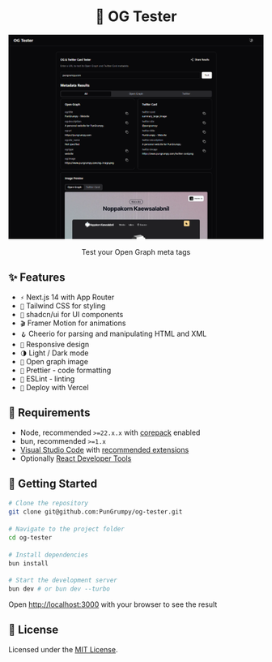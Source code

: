 <div align="center">
    <h1>🧪 OG Tester</h1>
    <img src="/public/preview.png" alt="Preview" />
    <p>Test your Open Graph meta tags</p>
</div>

## ✨ Features

- `⚡️` Next.js 14 with App Router
- `🎨` Tailwind CSS for styling
- `🎉` shadcn/ui for UI components
- `🎬` Framer Motion for animations
- `🪝` Cheerio for parsing and manipulating HTML and XML
- `📱` Responsive design
- `🌗` Light / Dark mode
- `🌄` Open graph image
- `💄` Prettier - code formatting
- `🚨` ESLint - linting
- `🚀` Deploy with Vercel

## 🔨 Requirements

- Node, recommended `>=22.x.x` with [corepack](https://nodejs.org/api/corepack.html) enabled
- bun, recommended `>=1.x`
- [Visual Studio Code](https://code.visualstudio.com/) with [recommended extensions](.vscode/extensions.json)
- Optionally [React Developer Tools](https://chrome.google.com/webstore/detail/react-developer-tools/fmkadmapgofadopljbjfkapdkoienihi?hl=en)

## 🚀 Getting Started

```bash
# Clone the repository
git clone git@github.com:PunGrumpy/og-tester.git

# Navigate to the project folder
cd og-tester

# Install dependencies
bun install

# Start the development server
bun dev # or bun dev --turbo
```

Open [http://localhost:3000](http://localhost:3000) with your browser to see the result

## 📝 License

Licensed under the [MIT License](LICENSE).
